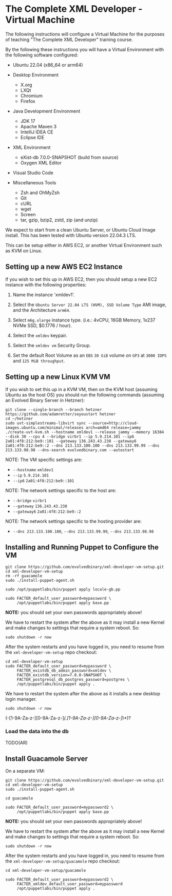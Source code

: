 # The Complete XML Developer - Virtual Machine

The following instructions will configure a Virtual Machine for the purposes of teaching "The Complete XML Developer" training course.

By the following these instructions you will have a Virtual Environment with the following software configured:

* Ubuntu 22.04 (x86_64 or arm64)

* Desktop Environment
	* X.org
	* LXQt
	* Chromium
	* Firefox

* Java Development Environment
	* JDK 17
	* Apache Maven 3
	* IntelliJ IDEA CE
	* Eclipse IDE

* XML Environment
	* eXist-db 7.0.0-SNAPSHOT (build from source)
	* Oxygen XML Editor

* Visual Studio Code

* Miscellaneous Tools
	* Zsh and OhMyZsh
	* Git
	* cURL
	* wget
	* Screen
	* tar, gzip, bzip2, zstd, zip (and unzip)


We expect to start from a clean Ubuntu Server, or Ubuntu Cloud Image install. This has been tested with Ubuntu version 22.04.3 LTS.


This can be setup either in AWS EC2, or another Virtual Environment such as KVM on Linux.


## Setting up a new AWS EC2 Instance

If you wish to set this up in AWS EC2, then you should setup a new EC2 instance with the following properties:

1. Name the instance 'xmldev1'.

2. Select the `Ubuntu Server 22.04 LTS (HVM), SSD Volume Type` AMI image, and the Architecture `arm64`.

3. Select `m6g.xlarge` instance type. (i.e.: 4vCPU, 16GB Memory, 1x237 NVMe SSD, $0.1776 / hour).

4. Select the `xmldev` keypair.

5. Select the `xmldev vm` Security Group.

6. Set the default Root Volume as an `EBS` `30 GiB` volume on `GP3` at `3000 IOPS` and `125 MiB throughput`.


## Setting up a new Linux KVM VM

If you wish to set this up in a KVM VM, then on the KVM host (assuming Ubuntu as the host OS) you should run the following commands (assuming an Evolved Binary Server in Hetzner):

```
git clone --single-branch --branch hetzner https://github.com/adamretter/soyoustart hetzner
cd ~/hetzner
sudo uvt-simplestreams-libvirt sync --source=http://cloud-images.ubuntu.com/minimal/releases arch=amd64 release=jammy
./create-uvt-kvm.sh --hostname xmldev1 --release jammy --memory 16384 --disk 30 --cpu 4 --bridge virbr1 --ip 5.9.214.101 --ip6 2a01:4f8:212:be9::101 --gateway 136.243.43.238 --gateway6 2a01:4f8:212:be9::2 --dns 213.133.100.100 --dns 213.133.99.99 --dns 213.133.98.98 --dns-search evolvedbinary.com --autostart
```

NOTE: The VM specific settings are:
* `--hostname` `xmldev1`
* `--ip` `5.9.214.101`
* `--ip6` `2a01:4f8:212:be9::101`

NOTE: The network settings specific to the host are:
* `--bridge` `virbr1`
* `--gateway` `136.243.43.238`
* `--gateway6` `2a01:4f8:212:be9::2`

NOTE: The network settings specific to the hosting provider are:
* `--dns 213.133.100.100`, `--dns 213.133.99.99`, `--dns 213.133.98.98`



## Installing and Running Puppet to Configure the VM

```
git clone https://github.com/evolvedbinary/xml-developer-vm-setup.git
cd xml-developer-vm-setup
rm -rf guacamole
sudo ./install-puppet-agent.sh

sudo /opt/puppetlabs/bin/puppet apply locale-gb.pp

sudo FACTER_default_user_password=mypassword \
     /opt/puppetlabs/bin/puppet apply base.pp
```

**NOTE:** you should set your own passwords appropriately above!

We have to restart the system after the above as it may install a new Kernel and make changes to settings that require a system reboot. So:

```
sudo shutdown -r now
```

After the system restarts and you have logged in, you need to resume from the `xml-developer-vm-setup` repo checkout:

```
cd xml-developer-vm-setup
sudo FACTER_default_user_password=mypassword \
     FACTER_existdb_db_admin_password=xmldev \
     FACTER_existdb_version=7.0.0-SNAPSHOT \
     FACTER_postgresql_db_postgres_password=postgres \
     /opt/puppetlabs/bin/puppet apply .
```

We have to restart the system after the above as it installs a new desktop login manager.

```
sudo shutdown -r now
```

(-[1-9A-Za-z-][0-9A-Za-z-]*(\.[1-9A-Za-z-][0-9A-Za-z-]*)*)?


### Load the data into the db

TODO(AR)

## Install Guacamole Server

On a separate VM:

```
git clone https://github.com/evolvedbinary/xml-developer-vm-setup.git
cd xml-developer-vm-setup
sudo ./install-puppet-agent.sh

cd guacamole

sudo FACTER_default_user_password=mypassword2 \
     /opt/puppetlabs/bin/puppet apply base.pp
```

**NOTE:** you should set your own passwords appropriately above!

We have to restart the system after the above as it may install a new Kernel and make changes to settings that require a system reboot. So:

```
sudo shutdown -r now
```

After the system restarts and you have logged in, you need to resume from the `xml-developer-vm-setup/guacamole` repo checkout:

```
cd xml-developer-vm-setup/guacamole

sudo FACTER_default_user_password=mypassword2 \
     FACTER_xmldev_default_user_password=mypassword
     /opt/puppetlabs/bin/puppet apply .
```

